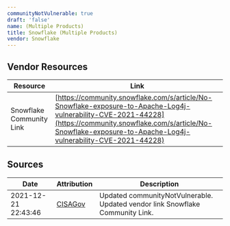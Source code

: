 ```yaml
---
communityNotVulnerable: true
draft: 'false'
name: (Multiple Products)
title: Snowflake (Multiple Products)
vendor: Snowflake
---
```


## Vendor Resources
| Resource | Link |
| --- | --- |
| Snowflake Community Link | [https://community.snowflake.com/s/article/No-Snowflake-exposure-to-Apache-Log4j-vulnerability-CVE-2021-44228](https://community.snowflake.com/s/article/No-Snowflake-exposure-to-Apache-Log4j-vulnerability-CVE-2021-44228) |



## Sources
| Date | Attribution | Description |
| --- | --- | --- |
| 2021-12-21 22:43:46 | [CISAGov](https://raw.githubusercontent.com/cisagov/log4j-affected-db/develop/README.md) | Updated communityNotVulnerable. Updated vendor link Snowflake Community Link.  |
